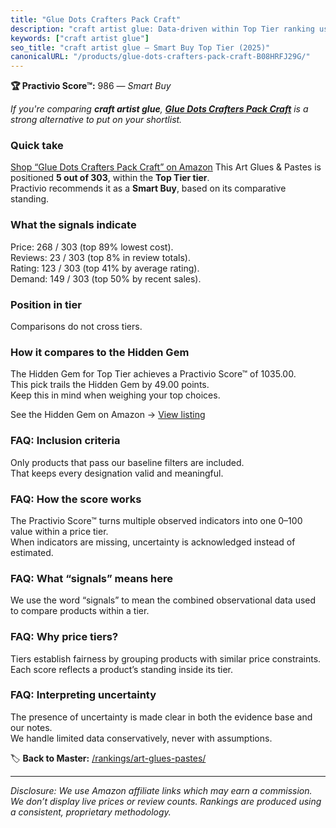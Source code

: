 ```yaml
---
title: "Glue Dots Crafters Pack Craft"
description: "craft artist glue: Data-driven within Top Tier ranking using the Practivio Score™. Positioned by quality, value, demand, findability, momentum."
keywords: ["craft artist glue"]
seo_title: "craft artist glue — Smart Buy Top Tier (2025)"
canonicalURL: "/products/glue-dots-crafters-pack-craft-B08HRFJ29G/"
---
```


**🏆 Practivio Score™:** 986 — _Smart Buy_


*If you're comparing **craft artist glue**, **[Glue Dots Crafters Pack Craft](https://www.amazon.com/dp/B08HRFJ29G?tag=practivio-20)** is a strong alternative to put on your shortlist.*
### Quick take
[Shop “Glue Dots Crafters Pack Craft” on Amazon](https://www.amazon.com/dp/B08HRFJ29G?tag=practivio-20)
This Art Glues & Pastes is positioned **5 out of 303**, within the **Top Tier tier**.  
Practivio recommends it as a **Smart Buy**, based on its comparative standing.

### What the signals indicate
Price: 268 / 303 (top 89% lowest cost).  
Reviews: 23 / 303 (top 8% in review totals).  
Rating: 123 / 303 (top 41% by average rating).  
Demand: 149 / 303 (top 50% by recent sales).

### Position in tier
Comparisons do not cross tiers.

### How it compares to the Hidden Gem
The Hidden Gem for Top Tier achieves a Practivio Score™ of 1035.00.  
This pick trails the Hidden Gem by 49.00 points.  
Keep this in mind when weighing your top choices.  

See the Hidden Gem on Amazon → [View listing](https://www.amazon.com/dp/B071JPD9M3?tag=practivio-20)

### FAQ: Inclusion criteria
Only products that pass our baseline filters are included.  
That keeps every designation valid and meaningful.

### FAQ: How the score works
The Practivio Score™ turns multiple observed indicators into one 0–100 value within a price tier.  
When indicators are missing, uncertainty is acknowledged instead of estimated.

### FAQ: What “signals” means here
We use the word “signals” to mean the combined observational data used to compare products within a tier.

### FAQ: Why price tiers?
Tiers establish fairness by grouping products with similar price constraints.  
Each score reflects a product’s standing inside its tier.

### FAQ: Interpreting uncertainty
The presence of uncertainty is made clear in both the evidence base and our notes.  
We handle limited data conservatively, never with assumptions.


🏷️ **Back to Master:** [/rankings/art-glues-pastes/](/rankings/art-glues-pastes/)

---
_Disclosure: We use Amazon affiliate links which may earn a commission. We don’t display live prices or review counts. Rankings are produced using a consistent, proprietary methodology._
